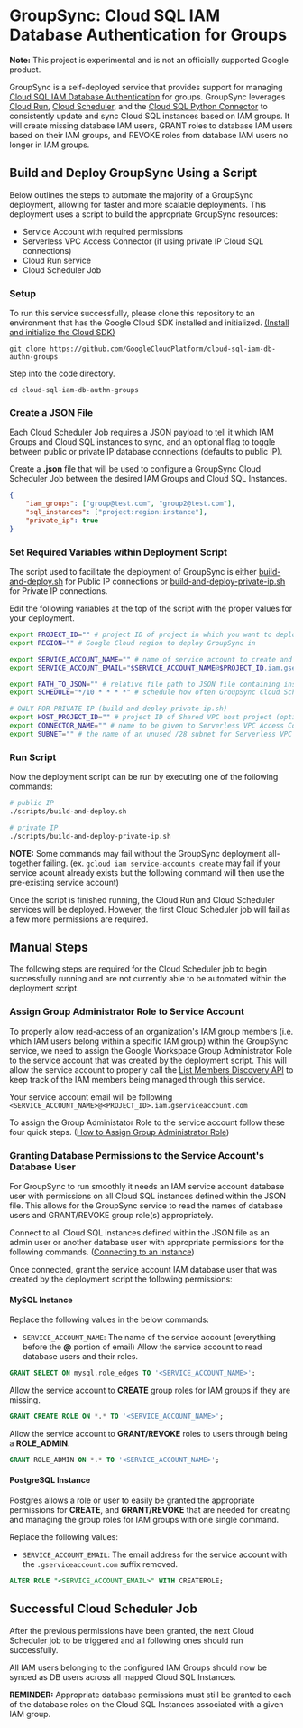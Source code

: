 # GroupSync: Cloud SQL IAM Database Authentication for Groups
**Note:** This project is experimental and is not an officially supported Google product.

GroupSync is a self-deployed service that provides support for managing [Cloud SQL IAM Database Authentication](https://cloud.google.com/sql/docs/mysql/authentication) for groups. GroupSync leverages [Cloud Run](https://cloud.google.com/run), [Cloud Scheduler](https://cloud.google.com/scheduler), and the [Cloud SQL Python Connector](https://github.com/googlecloudplatform/cloud-sql-python-connector) to consistently update and sync Cloud SQL instances based on IAM groups. It will create missing database IAM users, GRANT roles to database IAM users based on their IAM groups, and REVOKE roles from database IAM users no longer in IAM groups.

## Build and Deploy GroupSync Using a Script
Below outlines the steps to automate the majority of a GroupSync deployment, allowing for faster and more scalable deployments.
This deployment uses a script to build the appropriate GroupSync resources:
- Service Account with required permissions
- Serverless VPC Access Connector (if using private IP Cloud SQL connections)
- Cloud Run service
- Cloud Scheduler Job

### Setup
To run this service successfully, please clone this repository to an environment that has the Google Cloud SDK installed and initialized. [(Install and initialize the Cloud SDK)](https://cloud.google.com/sdk/docs/install)

```
git clone https://github.com/GoogleCloudPlatform/cloud-sql-iam-db-authn-groups
```

Step into the code directory.

```
cd cloud-sql-iam-db-authn-groups
```

### Create a JSON File
Each Cloud Scheduler Job requires a JSON payload to tell it which IAM Groups and
Cloud SQL instances to sync, and an optional flag to toggle between public or
private IP database connections (defaults to public IP).

Create a **.json** file that will be used to configure a GroupSync Cloud
Scheduler Job between the desired IAM Groups and Cloud SQL Instances. 

```json
{
    "iam_groups": ["group@test.com", "group2@test.com"],
    "sql_instances": ["project:region:instance"],
    "private_ip": true
}
```

### Set Required Variables within Deployment Script
The script used to facilitate the deployment of GroupSync is either
[build-and-deploy.sh](build-and-deploy.sh) for Public IP connections or
[build-and-deploy-private-ip.sh](build-and-deploy-private-ip.sh) for
Private IP connections.

Edit the following variables at the top of the script with the
proper values for your deployment.
```bash
export PROJECT_ID="" # project ID of project in which you want to deploy the service within
export REGION="" # Google Cloud region to deploy GroupSync in

export SERVICE_ACCOUNT_NAME="" # name of service account to create and use with GroupSync
export SERVICE_ACCOUNT_EMAIL="$SERVICE_ACCOUNT_NAME@$PROJECT_ID.iam.gserviceaccount.com" # email of service account to deploy Cloud Run with

export PATH_TO_JSON="" # relative file path to JSON file containing instance-to-group mappings for Cloud Scheduler
export SCHEDULE="*/10 * * * *" # schedule how often GroupSync Cloud Scheduler is called (defaults to 10 mins)

# ONLY FOR PRIVATE IP (build-and-deploy-private-ip.sh)
export HOST_PROJECT_ID="" # project ID of Shared VPC host project (optional)
export CONNECTOR_NAME="" # name to be given to Serverless VPC Access Connector
export SUBNET="" # the name of an unused /28 subnet for Serverless VPC Access Connector
```

### Run Script
Now the deployment script can be run by executing one of the following commands:

```bash
# public IP
./scripts/build-and-deploy.sh
```

```bash
# private IP
./scripts/build-and-deploy-private-ip.sh
```

**NOTE:** Some commands may fail without the GroupSync deployment all-together failing.
(ex. `gcloud iam service-accounts create` may fail if your service acount
already exists but the following command will then use the pre-existing service account)

Once the script is finished running, the Cloud Run and Cloud Scheduler services will be deployed.
However, the first Cloud Scheduler job will fail as a few more permissions are required.


## Manual Steps
The following steps are required for the Cloud Scheduler job to begin successfully running
and are not currently able to be automated within the deployment script.

### Assign Group Administrator Role to Service Account
To properly allow read-access of an organization's IAM group members
(i.e. which IAM users belong within a specific IAM group) within the
GroupSync service, we need to assign the Google Workspace Group Administrator
Role to the service account that was created by the deployment script.
This will allow the service account to properly call the
[List Members Discovery API](https://developers.google.com/admin-sdk/directory/reference/rest/v1/members/list)
to keep track of the IAM members being managed through this service.

Your service account email will be following `<SERVICE_ACCOUNT_NAME>@<PROJECT_ID>.iam.gserviceaccount.com`

To assign the Group Administator Role to the service account follow these four quick steps.
([How to Assign Group Administrator Role](https://cloud.google.com/identity/docs/how-to/setup#auth-no-dwd))

### Granting Database Permissions to the Service Account's Database User
For GroupSync to run smoothly it needs an IAM service account database user with
permissions on all Cloud SQL instances defined within the JSON file.
This allows for the GroupSync service to read the names of database users
and GRANT/REVOKE group role(s) appropriately.

Connect to all Cloud SQL instances defined within the JSON file
as an admin user or another database user with appropriate permissions for the following commands.
([Connecting to an Instance](https://cloud.google.com/sql/docs/mysql/connect-overview))

Once connected, grant the service account IAM database user that was created by the
deployment script the following permissions:

#### MySQL Instance
Replace the following values in the below commands:
- `SERVICE_ACCOUNT_NAME`: The name of the service account (everything before the **@** portion of email)
Allow the service account to read database users and their roles.

```sql
GRANT SELECT ON mysql.role_edges TO '<SERVICE_ACCOUNT_NAME>';
```

Allow the service account to **CREATE** group roles for IAM groups if they are missing.

```sql
GRANT CREATE ROLE ON *.* TO '<SERVICE_ACCOUNT_NAME>';
```

Allow the service account to **GRANT/REVOKE** roles to users through being a **ROLE_ADMIN**.

```sql
GRANT ROLE_ADMIN ON *.* TO '<SERVICE_ACCOUNT_NAME>';
```

#### PostgreSQL Instance
Postgres allows a role or user to easily be granted the appropriate permissions for
**CREATE**, and **GRANT/REVOKE** that are needed for creating and managing the group
roles for IAM groups with one single command.

Replace the following values:
- `SERVICE_ACCOUNT_EMAIL`: The email address for the service account with the `.gserviceaccount.com` suffix removed.

```sql
ALTER ROLE "<SERVICE_ACCOUNT_EMAIL>" WITH CREATEROLE;
```

## Successful Cloud Scheduler Job
After the previous permissions have been granted, the next Cloud
Scheduler job to be triggered and all following ones should run successfully.

All IAM users belonging to the configured IAM Groups should now be synced as DB
users across all mapped Cloud SQL Instances.

**REMINDER:** Appropriate database permissions must still be granted to each of
the database roles on the Cloud SQL Instances associated with a given IAM group.

